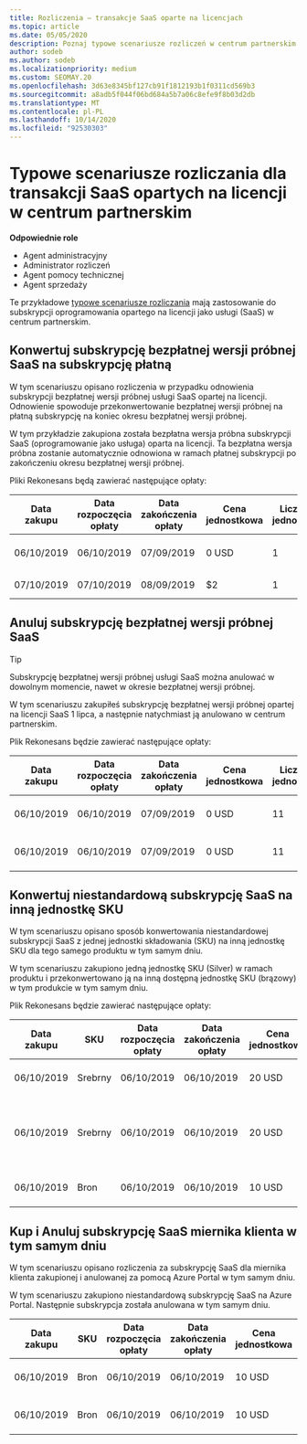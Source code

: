 ```yaml
---
title: Rozliczenia — transakcje SaaS oparte na licencjach
ms.topic: article
ms.date: 05/05/2020
description: Poznaj typowe scenariusze rozliczeń w centrum partnerskim dla transakcji opartych na licencji, oprogramowania jako usługi (SaaS).
author: sodeb
ms.author: sodeb
ms.localizationpriority: medium
ms.custom: SEOMAY.20
ms.openlocfilehash: 3d63e8345bf127cb91f1812193b1f0311cd569b3
ms.sourcegitcommit: a8adb5f044f06bd684a5b7a06c8efe9f8b03d2db
ms.translationtype: MT
ms.contentlocale: pl-PL
ms.lasthandoff: 10/14/2020
ms.locfileid: "92530303"
---
```

# <a name="common-billing-scenarios-for-license-based-saas-transactions-in-partner-center"></a>Typowe scenariusze rozliczania dla transakcji SaaS opartych na licencji w centrum partnerskim

**Odpowiednie role**

- Agent administracyjny
- Administrator rozliczeń
- Agent pomocy technicznej
- Agent sprzedaży


Te przykładowe [typowe scenariusze rozliczania](common-billing-scenarios.md) mają zastosowanie do subskrypcji oprogramowania opartego na licencji jako usługi (SaaS) w centrum partnerskim.

## <a name="convert-a-free-trial-saas-subscription-to-a-paid-subscription"></a>Konwertuj subskrypcję bezpłatnej wersji próbnej SaaS na subskrypcję płatną

W tym scenariuszu opisano rozliczenia w przypadku odnowienia subskrypcji bezpłatnej wersji próbnej usługi SaaS opartej na licencji. Odnowienie spowoduje przekonwertowanie bezpłatnej wersji próbnej na płatną subskrypcję na koniec okresu bezpłatnej wersji próbnej.

W tym przykładzie zakupiona została bezpłatna wersja próbna subskrypcji SaaS (oprogramowanie jako usługa) oparta na licencji. Ta bezpłatna wersja próbna zostanie automatycznie odnowiona w ramach płatnej subskrypcji po zakończeniu okresu bezpłatnej wersji próbnej.

Pliki Rekonesans będą zawierać następujące opłaty:

| Data zakupu | Data rozpoczęcia opłaty | Data zakończenia opłaty | Cena jednostkowa | Liczba jednostek | Suma | Typ opłaty | Opis subskrypcji |
| ------------- | ----------------- | --------------- | ---------- | ------------- | ------------ | ----------- | ----------------- |
| 06/10/2019 | 06/10/2019 | 07/09/2019 | 0 USD | 1 | 0 USD | Nowy | Bezpłatna wersja próbna |
| 07/10/2019 | 07/10/2019 | 08/09/2019 | $2 | 1 | $2 | Renew | Płatna subskrypcja |

## <a name="cancel-a-free-trial-saas-subscription"></a>Anuluj subskrypcję bezpłatnej wersji próbnej SaaS

> [!TIP]
> Subskrypcję bezpłatnej wersji próbnej usługi SaaS można anulować w dowolnym momencie, nawet w okresie bezpłatnej wersji próbnej.

W tym scenariuszu zakupiłeś subskrypcję bezpłatnej wersji próbnej opartej na licencji SaaS 1 lipca, a następnie natychmiast ją anulowano w centrum partnerskim.

Plik Rekonesans będzie zawierać następujące opłaty:

| Data zakupu | Data rozpoczęcia opłaty | Data zakończenia opłaty | Cena jednostkowa | Liczba jednostek | Suma | Typ opłaty | Opis subskrypcji |
| ------------- | ----------------- | --------------- | ---------- | ------------- | ------------ | ----------- | ----------------- |
| 06/10/2019 | 06/10/2019 | 07/09/2019 | 0 USD | 11 | 0 USD | Nowy | Bezpłatna wersja próbna |
| 06/10/2019 | 06/10/2019 | 07/09/2019 | 0 USD | 11 | 0 USD | Anuluj | Bezpłatna wersja próbna |

## <a name="convert-custom-meter-saas-subscription-to-another-sku"></a>Konwertuj niestandardową subskrypcję SaaS na inną jednostkę SKU

W tym scenariuszu opisano sposób konwertowania niestandardowej subskrypcji SaaS z jednej jednostki składowania (SKU) na inną jednostkę SKU dla tego samego produktu w tym samym dniu.

W tym scenariuszu zakupiono jedną jednostkę SKU (Silver) w ramach produktu i przekonwertowano ją na inną dostępną jednostkę SKU (brązowy) w tym produkcie w tym samym dniu.

Plik Rekonesans będzie zawierać następujące opłaty:

| Data zakupu | SKU | Data rozpoczęcia opłaty | Data zakończenia opłaty | Cena jednostkowa | Liczba jednostek | Suma | Typ opłaty | Opis subskrypcji |
| ------------- | ----------------- | ----------------- | --------------- | ---------- | ------------- | ------------ | ----------- | ----------------- |
| 06/10/2019 | Srebrny | 06/10/2019 | 06/10/2019 | 20 USD | 1 | 20 USD | Nowy | Niestandardowa subskrypcja SaaS miernika |
| 06/10/2019 | Srebrny | 06/10/2019 | 06/10/2019 | 20 USD | 1 | -$20 | Convert | Rozliczanie opłat naliczanych za niestandardową subskrypcję SaaS |
| 06/10/2019 | Bron | 06/10/2019 | 06/10/2019 | 10 USD | 1 | 10 USD | Convert | Niestandardowa subskrypcja SaaS miernika |

## <a name="purchase-and-cancel-a-customer-meter-saas-subscription-on-same-date"></a>Kup i Anuluj subskrypcję SaaS miernika klienta w tym samym dniu

W tym scenariuszu opisano rozliczenia za subskrypcję SaaS dla miernika klienta zakupionej i anulowanej za pomocą Azure Portal w tym samym dniu.

W tym scenariuszu zakupiono niestandardową subskrypcję SaaS na Azure Portal. Następnie subskrypcja została anulowana w tym samym dniu.

| Data zakupu | SKU | Data rozpoczęcia opłaty | Data zakończenia opłaty | Cena jednostkowa | Liczba jednostek | Suma | Typ opłaty | Opis subskrypcji |
| ------------- | ------------- |----------------- | --------------- | ---------- | ------------- | ------------ | ----------- | ----------------- |
| 06/10/2019 | Bron | 06/10/2019 | 06/10/2019 | 10 USD | 1 | 10 USD | Nowy | Niestandardowa subskrypcja SaaS miernika |
| 06/10/2019 | Bron | 06/10/2019 | 06/10/2019 | 10 USD | 1 | -$10 | CancelImmediate | Niestandardowa subskrypcja SaaS miernika |
